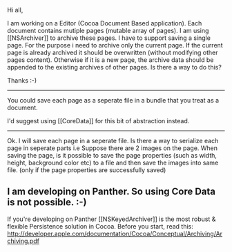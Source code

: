 Hi all,

I am working on a Editor (Cocoa Document Based application). Each document contains mutiple pages (mutable array of pages). I am using [[NSArchiver]] to  archive these pages.  I have to support saving a single page. For the purpose i need to archive only the current page. If the current page is already archived it should be overwritten (without modifying other pages content). Otherwise if it is a new page, the archive data should be appended to the existing archives of other pages. Is there a way to do this?

Thanks
:-)

----

You could save each page as a seperate file in a bundle that you treat as a document.

I'd suggest using [[CoreData]] for this bit of abstraction instead.

----
Ok. I will save each page in a seperate file. Is there a way to  serialize each page in seperate parts i.e Suppose there are 2 images on the page. When saving the page, is it possible to save the page properties (such as width, height, background color etc) to a file and then save the images into same file. (only if the page properties are successfully saved)

I am developing on Panther. So using Core Data is not possible. :-)
----

If you're developing on Panther [[NSKeyedArchiver]] is the most robust & flexible Persistence solution in Cocoa.
Before you start, read this: <http://developer.apple.com/documentation/Cocoa/Conceptual/Archiving/Archiving.pdf>